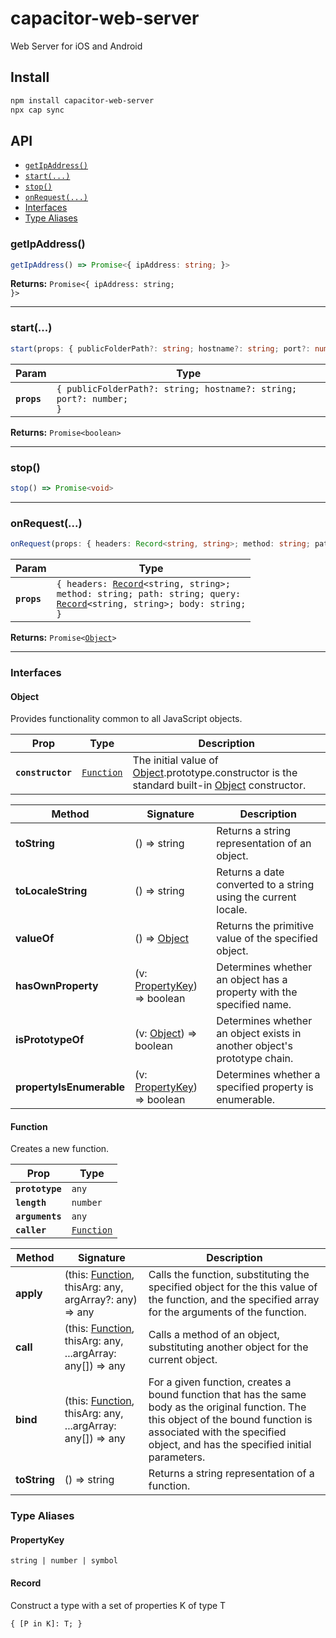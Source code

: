 # capacitor-web-server

Web Server for iOS and Android

## Install

```bash
npm install capacitor-web-server
npx cap sync
```

## API

<docgen-index>

* [`getIpAddress()`](#getipaddress)
* [`start(...)`](#start)
* [`stop()`](#stop)
* [`onRequest(...)`](#onrequest)
* [Interfaces](#interfaces)
* [Type Aliases](#type-aliases)

</docgen-index>

<docgen-api>
<!--Update the source file JSDoc comments and rerun docgen to update the docs below-->

### getIpAddress()

```typescript
getIpAddress() => Promise<{ ipAddress: string; }>
```

**Returns:** <code>Promise&lt;{ ipAddress: string; }&gt;</code>

--------------------


### start(...)

```typescript
start(props: { publicFolderPath?: string; hostname?: string; port?: number; }) => Promise<boolean>
```

| Param       | Type                                                                          |
| ----------- | ----------------------------------------------------------------------------- |
| **`props`** | <code>{ publicFolderPath?: string; hostname?: string; port?: number; }</code> |

**Returns:** <code>Promise&lt;boolean&gt;</code>

--------------------


### stop()

```typescript
stop() => Promise<void>
```

--------------------


### onRequest(...)

```typescript
onRequest(props: { headers: Record<string, string>; method: string; path: string; query: Record<string, string>; body: string; }) => Promise<Object>
```

| Param       | Type                                                                                                                                                                                 |
| ----------- | ------------------------------------------------------------------------------------------------------------------------------------------------------------------------------------ |
| **`props`** | <code>{ headers: <a href="#record">Record</a>&lt;string, string&gt;; method: string; path: string; query: <a href="#record">Record</a>&lt;string, string&gt;; body: string; }</code> |

**Returns:** <code>Promise&lt;<a href="#object">Object</a>&gt;</code>

--------------------


### Interfaces


#### Object

Provides functionality common to all JavaScript objects.

| Prop              | Type                                          | Description                                                                                                                                |
| ----------------- | --------------------------------------------- | ------------------------------------------------------------------------------------------------------------------------------------------ |
| **`constructor`** | <code><a href="#function">Function</a></code> | The initial value of <a href="#object">Object</a>.prototype.constructor is the standard built-in <a href="#object">Object</a> constructor. |

| Method                   | Signature                                                 | Description                                                              |
| ------------------------ | --------------------------------------------------------- | ------------------------------------------------------------------------ |
| **toString**             | () =&gt; string                                           | Returns a string representation of an object.                            |
| **toLocaleString**       | () =&gt; string                                           | Returns a date converted to a string using the current locale.           |
| **valueOf**              | () =&gt; <a href="#object">Object</a>                     | Returns the primitive value of the specified object.                     |
| **hasOwnProperty**       | (v: <a href="#propertykey">PropertyKey</a>) =&gt; boolean | Determines whether an object has a property with the specified name.     |
| **isPrototypeOf**        | (v: <a href="#object">Object</a>) =&gt; boolean           | Determines whether an object exists in another object's prototype chain. |
| **propertyIsEnumerable** | (v: <a href="#propertykey">PropertyKey</a>) =&gt; boolean | Determines whether a specified property is enumerable.                   |


#### Function

Creates a new function.

| Prop            | Type                                          |
| --------------- | --------------------------------------------- |
| **`prototype`** | <code>any</code>                              |
| **`length`**    | <code>number</code>                           |
| **`arguments`** | <code>any</code>                              |
| **`caller`**    | <code><a href="#function">Function</a></code> |

| Method       | Signature                                                                            | Description                                                                                                                                                                                                              |
| ------------ | ------------------------------------------------------------------------------------ | ------------------------------------------------------------------------------------------------------------------------------------------------------------------------------------------------------------------------ |
| **apply**    | (this: <a href="#function">Function</a>, thisArg: any, argArray?: any) =&gt; any     | Calls the function, substituting the specified object for the this value of the function, and the specified array for the arguments of the function.                                                                     |
| **call**     | (this: <a href="#function">Function</a>, thisArg: any, ...argArray: any[]) =&gt; any | Calls a method of an object, substituting another object for the current object.                                                                                                                                         |
| **bind**     | (this: <a href="#function">Function</a>, thisArg: any, ...argArray: any[]) =&gt; any | For a given function, creates a bound function that has the same body as the original function. The this object of the bound function is associated with the specified object, and has the specified initial parameters. |
| **toString** | () =&gt; string                                                                      | Returns a string representation of a function.                                                                                                                                                                           |


### Type Aliases


#### PropertyKey

<code>string | number | symbol</code>


#### Record

Construct a type with a set of properties K of type T

<code>{ [P in K]: T; }</code>

</docgen-api>
